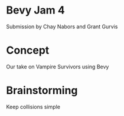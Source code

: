 # Bevy Jam 4
Submission by Chay Nabors and Grant Gurvis

# Concept
Our take on Vampire Survivors using Bevy

# Brainstorming
Keep collisions simple
